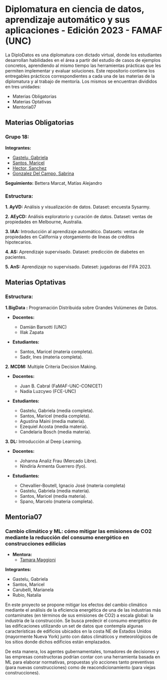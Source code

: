 # **Diplomatura en ciencia de datos, aprendizaje automático y sus aplicaciones - Edición 2023 - FAMAF (UNC)**

La DiploDatos es una diplomatura con dictado virtual, donde los estudiantes desarrollan habilidades en el área a partir del estudio de casos de ejemplos concretos, aprendiendo al mismo tiempo las herramientas prácticas que les permiten implementar y evaluar soluciones. 
Este repositorio contiene los entregables prácticos correspondientes a cada una de las materias de la diplomatura y al trabajo de mentoría. Los mismos se encuentran divididos en tres unidades:

- Materias Obligatorias
- Materias Optativas
- Mentoria07

## **Materias Obligatorias**

### **Grupo 18:**

**Integrantes:**
- [Gastelu, Gabriela](https://github.com/ggastelu)
- [Santos, Maricel](https://github.com/MaricelSantos)
- [Hector, Sanchez](https://github.com/sanchez-hector)
- [Gonzalez Del Campo, Sabrina](https://github.com/)

**Seguimiento:** Bettera Marcat, Matías Alejandro

### **Estructura:**

**1. AyVD:** Análisis y visualización de datos. Dataset: encuesta Sysarmy.

**2. AEyCD:** Análisis exploratorio y curación de datos. Dataset: ventas de propiedades en Melbourne, Australia.

**3. IAA:** Introducción al aprendizaje automático. Datasets: ventas de propiedades en California y otorgamiento de líneas de créditos hipotecarios.

**4. AS:** Aprendizaje supervisado. Dataset: predicción de diabetes en pacientes.

**5. AnS:** Aprendizaje no supervisado. Dateset: jugadoras del FIFA 2023.

## **Materias Optativas**

### **Estructura:**

**1.BigData :** Programación Distribuida sobre Grandes Volúmenes de Datos.
- **Docentes:**
    - Damián Barsotti (UNC)
    - Illak Zapata

- **Estudiantes:**
    - Santos, Maricel (materia completa).
    - Sadir, Ines (materia completa).

**2. MCDM:** Multiple Criteria Decision Making.
- **Docentes:**
    - Juan B. Cabral (FaMAF-UNC-CONICET)
    - Nadia Luzcywo (FCE-UNC)

- **Estudiantes:**
    - Gastelu, Gabriela (media completa).
    - Santos, Maricel (media completa).
    - Agustina Maini (media materia).
    - Ezequiel Acosta (media materia).
    - Candelaria Bosch (media materia).

**3. DL:** Introducción al Deep Learning.
- **Docentes:**
    - Johanna Analiz Frau (Mercado Libre).
    - Nindiría Armenta Guerrero (fyo).

- **Estudiantes:**
    - Chevallier-Boutell, Ignacio José (materia completa)
    - Gastelu, Gabriela (media materia).
    - Santos, Maricel (media materia).
    - Spano, Marcelo (materia completa).

## **Mentoria07**
### **Cambio climático y ML: cómo mitigar las emisiones de CO2 mediante la reducción del consumo energético en construcciones edilicias**

- **Mentora:**
    - [Tamara Maggioni](www.linkedin.com/in/tam-maggio)

**Integrantes:**
- Gastelu, Gabriela
- Santos, Maricel
- Carubelli, Marianela
- Rubio, Natalia 

En este proyecto se propone mitigar los efectos del cambio climático mediante el análisis de la eficiencia energética de una de las industrias más contaminates (en términos de sus emisiones de CO2) a escala global: la industria de la construcción. Se busca predecir el consumo energético de las edificaciones utilizando un set de datos que contempla algunas características de edificios ubicados en la costa NE de Estados Unidos (mayormente Nueva York) junto con datos climáticos y meteorológicos de los sitios donde dichos edificios están emplazados.

De esta manera, los agentes gubernamentales, tomadores de decisiones y las empresas constructoras podrían contar con una herramienta basada en ML para elaborar normativas, propuestas y/o acciones tanto preventivas (para nuevas construcciones) como de reacondicionamiento (para viejas construcciones).


